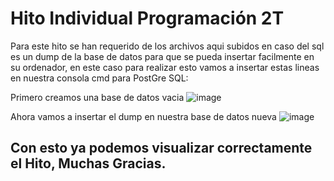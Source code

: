 # Hito Individual Programación 2T

Para este hito se han requerido de los archivos aqui subidos en caso del sql es un dump de la base de datos para que se pueda insertar facilmente en su ordenador, en este 
caso para realizar esto vamos a insertar estas lineas en nuestra consola cmd para PostGre SQL:

Primero creamos una base de datos vacia
![image](https://user-images.githubusercontent.com/117905622/220786548-49e16b9d-a9f4-4717-8dcf-2a4eca6271da.png)

Ahora vamos a insertar el dump en nuestra base de datos nueva
![image](https://user-images.githubusercontent.com/117905622/220786686-9e8ece60-7448-47d9-9f85-2835f24097d1.png)

## Con esto ya podemos visualizar correctamente el Hito, Muchas Gracias.

